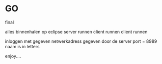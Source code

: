 # GO
final

alles binnenhalen op eclipse
server runnen
client runnen
client runnen

inloggen met gegeven netwerkadress gegeven door de server
port = 8989
naam is in letters

enjoy....
